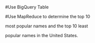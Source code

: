 #Use BigQuery Table

#Use MapReduce to determine the top 10
 
 most popular names and the top 10 least

 popular names in the United States.
